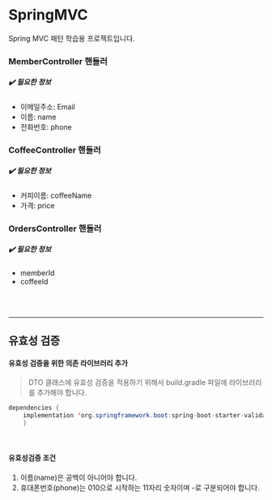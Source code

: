 # SpringMVC
Spring MVC 패턴 학습용 프로젝트입니다.

### MemberController 핸들러

##### ✔️ 필요한 정보
- 이메일주소: Email
- 이름: name
- 전화번호: phone

### CoffeeController 핸들러
##### ✔️ 필요한 정보
- 커피이름: coffeeName
- 가격: price

### OrdersController 핸들러
##### ✔️ 필요한 정보
- memberId
- coffeeId

<br>
<br>

----------------------------
## 유효성 검증
#### 유효성 검증을 위한 의존 라이브러리 추가
>DTO 클래스에 유효성 검증을 적용하기 위해서 build.gradle 파일에 라이브러리를 추가해야 합니다.

~~~ java
dependencies {
	implementation 'org.springframework.boot:spring-boot-starter-validation'
	}
~~~
<br>

#### 유효성검증 조건
1. 이름(name)은 공백이 아니어야 합니다.
2. 휴대폰번호(phone)는 010으로 시작하는 11자리 숫자이며 -로 구분되어야 합니다.